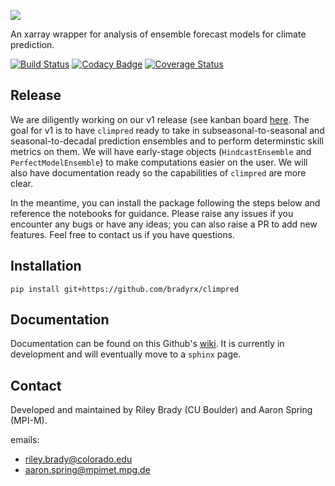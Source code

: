 ![](https://i.imgur.com/HPOdOsR.png)

An xarray wrapper for analysis of ensemble forecast models for climate prediction.

[![Build Status](https://travis-ci.org/bradyrx/climpred.svg?branch=master)](https://travis-ci.org/bradyrx/climpred)
[![Codacy Badge](https://api.codacy.com/project/badge/Grade/a532752e9e814c6e895694463f307cd9)](https://www.codacy.com/app/bradyrx/climpred?utm_source=github.com&utm_medium=referral&utm_content=bradyrx/climpred&utm_campaign=Badge_Grade)
[![Coverage Status](https://coveralls.io/repos/github/bradyrx/climpred/badge.svg?branch=master)](https://coveralls.io/github/bradyrx/climpred?branch=master)


## Release

We are diligently working on our v1 release (see kanban board [here](https://github.com/bradyrx/climpred/projects/2]). The goal for v1 is to have `climpred` ready to take in subseasonal-to-seasonal and seasonal-to-decadal prediction ensembles and to perform determinstic skill metrics on them. We will have early-stage objects (`HindcastEnsemble` and `PerfectModelEnsemble`) to make computations easier on the user. We will also have documentation ready so the capabilities of `climpred` are more clear.

In the meantime, you can install the package following the steps below and reference the notebooks for guidance. Please raise any issues if you encounter any bugs or have any ideas; you can also raise a PR to add new features. Feel free to contact us if you have questions.

## Installation

```shell
pip install git+https://github.com/bradyrx/climpred
```

## Documentation

Documentation can be found on this Github's [wiki](https://github.com/bradyrx/climpred/wiki). It is currently in development and will eventually move to a `sphinx` page.

## Contact

Developed and maintained by Riley Brady (CU Boulder) and Aaron Spring (MPI-M).

emails:

-   riley.brady@colorado.edu
-   aaron.spring@mpimet.mpg.de
